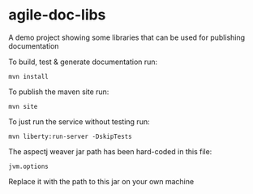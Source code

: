 # agile-doc-libs

A demo project showing some libraries that can be used for publishing documentation

To build, test & generate documentation run:

```
mvn install
```

To publish the maven site run:

```
mvn site
```

To just run the service without testing run:

```
mvn liberty:run-server -DskipTests
```

The aspectj weaver jar path has been hard-coded in this file:

```
jvm.options
```

Replace it with the path to this jar on your own machine